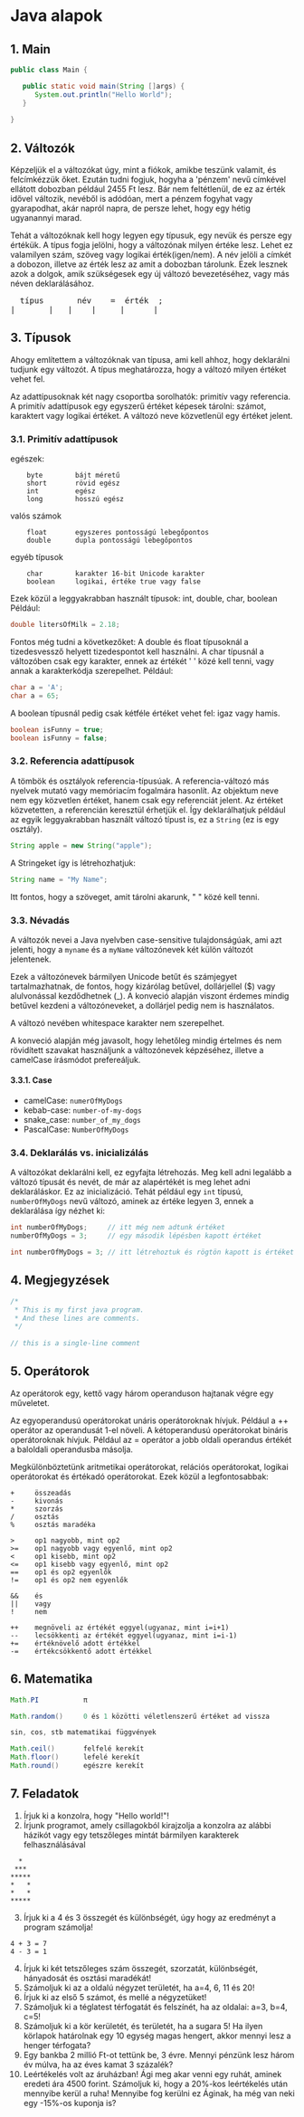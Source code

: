# Java alapok

## 1. Main

```java
public class Main {

   public static void main(String []args) {
      System.out.println("Hello World"); 
   }
   
}
```

## 2. Változók

Képzeljük el a változókat úgy, mint a fiókok, amikbe teszünk valamit, és felcímkézzük őket. Ezután tudni fogjuk, hogyha a 'pénzem' nevű címkével ellátott dobozban például 2455 Ft lesz. Bár nem feltétlenül, de ez az érték idővel változik, nevéből is adódóan, mert a pénzem fogyhat vagy gyarapodhat, akár napról napra, de persze lehet, hogy egy hétig ugyanannyi marad. 

Tehát a változóknak kell hogy legyen egy típusuk, egy nevük és persze egy értékük.
A típus fogja jelölni, hogy a változónak milyen értéke lesz. Lehet ez valamilyen szám, szöveg vagy logikai érték(igen/nem).  A név jelöli a címkét a dobozon, illetve az érték lesz az amit a dobozban tárolunk. Ezek lesznek azok a dolgok, amik szükségesek egy új változó bevezetéséhez, vagy más néven deklarálásához.

<pre>
  típus       név    =  érték  ;
|_______|   |____|     |______|
</pre>

## 3. Típusok

Ahogy említettem a változóknak van típusa, ami kell ahhoz, hogy deklarálni tudjunk egy változót. A típus meghatározza, hogy a változó milyen értéket vehet fel. 

Az adattípusoknak két nagy csoportba sorolhatók: primitív vagy referencia. A primitív adattípusok egy egyszerű értéket képesek tárolni: számot, karaktert vagy logikai értéket. A változó neve közvetlenül egy értéket jelent.

### 3.1. Primitív adattípusok

egészek:
```
	byte        bájt méretű 
	short       rövid egész 
	int         egész 
	long        hosszú egész 
```
valós számok
```
	float       egyszeres pontosságú lebegőpontos 
	double      dupla pontosságú lebegőpontos 
```
egyéb típusok
```
	char        karakter 16-bit Unicode karakter
	boolean     logikai, értéke true vagy false
```
	
Ezek közül a leggyakrabban használt típusok: int, double, char, boolean
Például:
```java
double litersOfMilk = 2.18;
````

Fontos még tudni a következőket:
A double és float típusoknál a tizedesvessző helyett tizedespontot kell használni. 
A char típusnál a változóben csak egy karakter, ennek az értékét ' ' közé kell tenni, vagy annak a karakterkódja szerepelhet. Például:
```java
char a = 'A';
char a = 65;
```
A boolean típusnál pedig csak kétféle értéket vehet fel: igaz vagy hamis.
```java
boolean isFunny = true;
boolean isFunny = false;
```

### 3.2. Referencia adattípusok

A tömbök és osztályok referencia-típusúak. A referencia-változó más nyelvek mutató vagy memóriacím fogalmára hasonlít. Az objektum neve nem egy közvetlen értéket, hanem csak egy referenciát jelent. Az értéket közvetetten, a referencián keresztül érhetjük el. Így deklarálhatjuk például az egyik leggyakrabban használt változó típust is, ez a `String` (ez is egy osztály).

```java
String apple = new String("apple");
```
A Stringeket így is létrehozhatjuk:
```java
String name = "My Name";
```
Itt fontos, hogy a szöveget, amit tárolni akarunk, " " közé kell tenni.

### 3.3. Névadás

A változók nevei a Java nyelvben case-sensitive tulajdonságúak, ami azt jelenti, hogy a `myname` és a `myName` változónevek két külön változót jelentenek.

Ezek a változónevek bármilyen Unicode betűt és számjegyet tartalmazhatnak, de fontos, hogy kizárólag betűvel, dollárjellel ($) vagy alulvonással kezdődhetnek (_). A konveció alapján viszont érdemes mindig betűvel kezdeni a változóneveket, a dollárjel pedig nem is használatos. 

A változó nevében whitespace karakter nem szerepelhet.

A konveció alapján még javasolt, hogy lehetőleg mindig értelmes és nem rövidített szavakat használjunk a változónevek képzéséhez, illetve a camelCase írásmódot prefereáljuk.

#### 3.3.1. Case

- camelCase:         `numerOfMyDogs`
- kebab-case:        `number-of-my-dogs`
- snake_case:        `number_of_my_dogs`
- PascalCase:        `NumberOfMyDogs`

### 3.4. Deklarálás vs. inicializálás

A változókat deklarálni kell, ez egyfajta létrehozás. Meg kell adni legalább a változó típusát és nevét, de már az alapértékét is meg lehet adni deklaráláskor. Ez az inicializáció. Tehát például egy `int` típusú, `numberOfMyDogs` nevű változó, aminek az értéke legyen 3, ennek a deklarálása így nézhet ki:

```java
int numberOfMyDogs; 	// itt még nem adtunk értéket
numberOfMyDogs = 3;		// egy második lépésben kapott értéket

int numberOfMyDogs = 3; // itt létrehoztuk és rögtön kapott is értéket
```

## 4. Megjegyzések
``` java
/* 
 * This is my first java program.
 * And these lines are comments.
 */
 
// this is a single-line comment
```

## 5. Operátorok

Az operátorok egy, kettő vagy három operanduson hajtanak végre egy műveletet. 

Az egyoperandusú operátorokat unáris operátoroknak hívjuk. Például a ++ operátor az operandusát 1-el növeli. A kétoperandusú operátorokat bináris operátoroknak hívjuk. Például az = operátor a jobb oldali operandus értékét a baloldali operandusba másolja.

Megkülönböztetünk aritmetikai operátorokat, relációs operátorokat, logikai operátorokat és értékadó operátorokat.
Ezek közül a legfontosabbak:

```
+     összeadás
-     kivonás 
*     szorzás
/     osztás
%     osztás maradéka

>     op1 nagyobb, mint op2
>=    op1 nagyobb vagy egyenlő, mint op2
<     op1 kisebb, mint op2
<=    op1 kisebb vagy egyenlő, mint op2
==    op1 és op2 egyenlők
!=    op1 és op2 nem egyenlők

&&    és
||    vagy
!     nem

++    megnöveli az értékét eggyel(ugyanaz, mint i=i+1)
--    lecsökkenti az értékét eggyel(ugyanaz, mint i=i-1)
+=    értéknövelő adott értékkel
-=    értékcsökkentő adott értékkel
```

## 6. Matematika

```java
Math.PI           π

Math.random()     0 és 1 közötti véletlenszerű értéket ad vissza

sin, cos, stb matematikai függvények

Math.ceil()       felfelé kerekít
Math.floor()      lefelé kerekít
Math.round()      egészre kerekít
```

## 7. Feladatok

1. Írjuk ki a konzolra, hogy "Hello world!"!
2. Írjunk programot, amely csillagokból kirajzolja a konzolra az alábbi házikót vagy egy tetszőleges mintát bármilyen karakterek felhasználásával

```
  *
 ***
*****
*   *
*   *
*****
```

3. Írjuk ki a 4 és 3 összegét és különbségét, úgy hogy az eredményt a program számolja!

```
4 + 3 = 7
4 - 3 = 1
```

4. Írjuk ki két tetszőleges szám összegét, szorzatát, különbségét, hányadosát és osztási maradékát!
5. Számoljuk ki az a oldalú négyzet területét, ha a=4, 6, 11 és 20!
6. Írjuk ki az első 5 számot, és mellé a négyzetüket!
7. Számoljuk ki a téglatest térfogatát és felszínét, ha az oldalai: a=3, b=4, c=5!
8. Számoljuk ki a kör kerületét, és területét, ha a sugara 5! Ha ilyen körlapok határolnak egy 10 egység magas hengert, akkor mennyi lesz a henger térfogata?
9. Egy bankba 2 millió Ft-ot tettünk be, 3 évre. Mennyi pénzünk lesz három év múlva, ha az éves kamat 3 százalék?
10. Leértékelés volt az áruházban! Ági meg akar venni egy ruhát, aminek eredeti ára 4500 forint. Számoljuk ki, hogy a 20%-kos leértékelés után mennyibe kerül a ruha! Mennyibe fog kerülni ez Áginak, ha még van neki egy -15%-os kuponja is?


